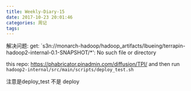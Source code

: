 ```yaml
---
title: Weekly-Diary-15
date: 2017-10-23 20:01:46
categories: 周记
tags:
---
```


解决问题:
get: `s3n://monarch-hadoop/hadoop_artifacts/lbueing/terrapin-hadoop2-internal-0.1-SNAPSHOT/*': No such file or directory

this repo: https://phabricator.pinadmin.com/diffusion/TPI/
and then run `hadoop2-internal/src/main/scripts/deploy_test.sh`

注意是deploy_test 不是 deploy

